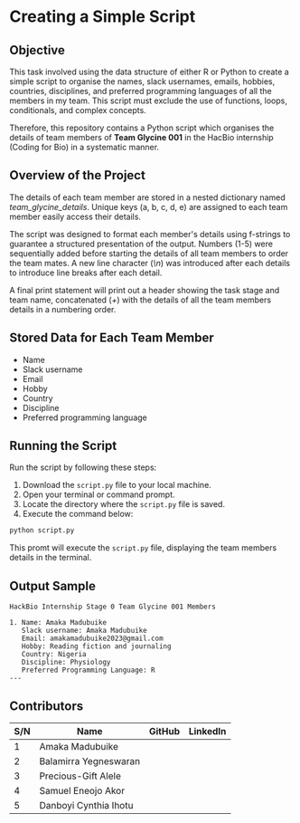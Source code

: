 # Creating a Simple Script
## Objective
This task involved using the data structure of either R or Python to create a simple script to organise the names, slack usernames, emails, hobbies, countries, disciplines, and preferred programming languages of all the members in my team. This script must exclude the use of functions, loops, conditionals, and complex concepts.

Therefore, this repository contains a Python script which organises the details of team members of **Team Glycine 001** in the HacBio internship (Coding for Bio) in a systematic manner.
## Overview of the Project
The details of each team member are stored in a nested dictionary named *team_glycine_details*. Unique keys (a, b, c, d, e) are assigned to each team member easily access their details. 

The script was designed to format each member's details using f-strings to guarantee a structured presentation of the output. Numbers (1-5) were sequentially added before starting the details of all team members to order the team mates. A new line character (*\n*) was introduced after each details to introduce line breaks after each detail. 

A final print statement will print out a header showing the task stage and team name, concatenated (*+*) with the details of all the team members details in a numbering order.
## Stored Data for Each Team Member
- Name
- Slack username
- Email
- Hobby
- Country
- Discipline
- Preferred programming language
## Running the Script
Run the script by following these steps:

1. Download the `script.py` file to your local machine.
2. Open your terminal or command prompt.
3. Locate the directory where the `script.py` file is saved.
4. Execute the command below:

```bash
python script.py
```

This promt will execute the `script.py` file, displaying the team members details in the terminal.

## Output Sample

```
HackBio Internship Stage 0 Team Glycine 001 Members

1. Name: Amaka Madubuike
   Slack username: Amaka Madubuike
   Email: amakamadubuike2023@gmail.com
   Hobby: Reading fiction and journaling
   Country: Nigeria
   Discipline: Physiology
   Preferred Programming Language: R
---
```

## Contributors
| S/N | Name                  | GitHub                        | LinkedIn                        |
|-----|-----------------------|-------------------------------|---------------------------------|
| 1   | Amaka Madubuike       |                               |                                 |
| 2   | Balamirra Yegneswaran |                               |                                 |
| 3   | Precious-Gift Alele   |                               |                                 |
| 4   | Samuel Eneojo Akor    |                               |                                 |
| 5   | Danboyi Cynthia Ihotu |                               |                                 |
